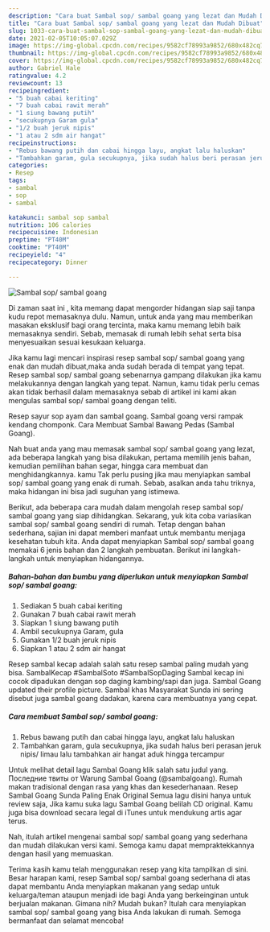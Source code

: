 ```yaml
---
description: "Cara buat Sambal sop/ sambal goang yang lezat dan Mudah Dibuat"
title: "Cara buat Sambal sop/ sambal goang yang lezat dan Mudah Dibuat"
slug: 1033-cara-buat-sambal-sop-sambal-goang-yang-lezat-dan-mudah-dibuat
date: 2021-02-05T10:05:07.029Z
image: https://img-global.cpcdn.com/recipes/9582cf78993a9852/680x482cq70/sambal-sop-sambal-goang-foto-resep-utama.jpg
thumbnail: https://img-global.cpcdn.com/recipes/9582cf78993a9852/680x482cq70/sambal-sop-sambal-goang-foto-resep-utama.jpg
cover: https://img-global.cpcdn.com/recipes/9582cf78993a9852/680x482cq70/sambal-sop-sambal-goang-foto-resep-utama.jpg
author: Gabriel Hale
ratingvalue: 4.2
reviewcount: 13
recipeingredient:
- "5 buah cabai keriting"
- "7 buah cabai rawit merah"
- "1 siung bawang putih"
- "secukupnya Garam gula"
- "1/2 buah jeruk nipis"
- "1 atau 2 sdm air hangat"
recipeinstructions:
- "Rebus bawang putih dan cabai hingga layu, angkat lalu haluskan"
- "Tambahkan garam, gula secukupnya, jika sudah halus beri perasan jeruk nipis/ limau lalu tambahkan air hangat aduk hingga tercampur"
categories:
- Resep
tags:
- sambal
- sop
- sambal

katakunci: sambal sop sambal 
nutrition: 106 calories
recipecuisine: Indonesian
preptime: "PT40M"
cooktime: "PT40M"
recipeyield: "4"
recipecategory: Dinner

---
```



![Sambal sop/ sambal goang](https://img-global.cpcdn.com/recipes/9582cf78993a9852/680x482cq70/sambal-sop-sambal-goang-foto-resep-utama.jpg)

Di zaman  saat ini , kita memang dapat mengorder hidangan siap saji tanpa kudu repot memasaknya dulu. Namun, untuk anda yang mau memberikan masakan eksklusif bagi orang tercinta, maka kamu memang lebih baik memasaknya sendiri. Sebab, memasak di rumah lebih sehat serta bisa menyesuaikan sesuai kesukaan keluarga.

Jika kamu lagi mencari inspirasi resep sambal sop/ sambal goang yang enak dan mudah dibuat,maka anda sudah berada di tempat yang tepat. Resep sambal sop/ sambal goang  sebenarnya gampang dilakukan jika kamu melakukannya dengan langkah yang tepat. Namun, kamu tidak perlu cemas akan tidak berhasil dalam memasaknya 
sebab di artikel ini kami akan mengulas sambal sop/ sambal goang dengan teliti.  

Resep sayur sop ayam dan sambal goang. Sambal goang versi rampak kendang chomponk. Cara Membuat Sambal Bawang Pedas (Sambal Goang).

Nah buat anda yang mau memasak sambal sop/ sambal goang yang lezat, ada beberapa langkah yang bisa dilakukan, pertama memilih jenis bahan, kemudian pemilihan bahan segar, hingga cara membuat dan menghidangkannya. kamu Tak perlu pusing jika mau menyiapkan sambal sop/ sambal goang yang enak di rumah. Sebab, asalkan anda  tahu triknya, maka hidangan ini bisa jadi suguhan yang istimewa.

Berikut, ada beberapa cara mudah dalam mengolah resep sambal sop/ sambal goang yang siap dihidangkan. Sekarang, yuk kita coba variasikan sambal sop/ sambal goang sendiri di rumah. Tetap dengan bahan sederhana, sajian ini dapat memberi manfaat untuk membantu menjaga kesehatan tubuh kita. Anda dapat menyiapkan Sambal sop/ sambal goang memakai 6 jenis bahan dan 2 langkah pembuatan. Berikut ini langkah-langkah untuk menyiapkan hidangannya.

<!--inarticleads1-->

##### Bahan-bahan dan bumbu yang diperlukan untuk menyiapkan Sambal sop/ sambal goang:

1. Sediakan 5 buah cabai keriting
1. Gunakan 7 buah cabai rawit merah
1. Siapkan 1 siung bawang putih
1. Ambil secukupnya Garam, gula
1. Gunakan 1/2 buah jeruk nipis
1. Siapkan 1 atau 2 sdm air hangat


Resep sambal kecap adalah salah satu resep sambal paling mudah yang bisa. SambalKecap #SambalSoto #SambalSopDaging Sambal kecap ini cocok dipadukan dengan sop daging kambing/sapi dan juga. Sambal Goang updated their profile picture. Sambal khas Masyarakat Sunda ini sering disebut juga sambal goang dadakan, karena cara membuatnya yang cepat. 

<!--inarticleads2-->

##### Cara membuat Sambal sop/ sambal goang:

1. Rebus bawang putih dan cabai hingga layu, angkat lalu haluskan
1. Tambahkan garam, gula secukupnya, jika sudah halus beri perasan jeruk nipis/ limau lalu tambahkan air hangat aduk hingga tercampur


Untuk melihat detail lagu Sambal Goang klik salah satu judul yang. Последние твиты от Warung Sambal Goang (@sambalgoang). Rumah makan tradisional dengan rasa yang khas dan kesederhanaan. Resep Sambal Goang Sunda Paling Enak Original Semua lagu disini hanya untuk review saja, Jika kamu suka lagu Sambal Goang belilah CD original. Kamu juga bisa download secara legal di iTunes untuk mendukung artis agar terus. 

Nah, itulah artikel mengenai  sambal sop/ sambal goang  yang sederhana dan mudah dilakukan versi kami. Semoga kamu dapat mempraktekkannya dengan hasil yang memuaskan. 

Terima kasih kamu telah menggunakan resep yang kita tampilkan di sini. Besar harapan kami, resep  Sambal sop/ sambal goang sederhana di atas dapat membantu Anda menyiapkan makanan yang sedap untuk keluarga/teman ataupun menjadi ide bagi Anda yang berkeinginan untuk berjualan makanan. Gimana nih? Mudah bukan? Itulah cara menyiapkan sambal sop/ sambal goang yang bisa Anda lakukan di rumah. Semoga bermanfaat dan selamat mencoba!

